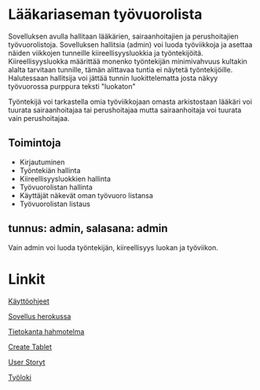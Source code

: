 # Lääkariaseman työvuorolista

Sovelluksen avulla hallitaan lääkärien, sairaanhoitajien ja perushoitajien työvuorolistoja.
Sovelluksen hallitsia (admin) voi luoda työviikkoja ja asettaa näiden viikkojen tunneille kiireellisyysluokkia ja työntekijöitä.
Kiireellisyysluokka määrittää monenko työntekijän minimivahvuus kultakin alalta tarvitaan tunnille, tämän alittavaa tuntia ei näytetä työntekijöille. 
Halutessaan hallitsija voi jättää tunnin luokittelematta josta näkyy työvuorossa purppura teksti "luokaton"

Työntekijä voi tarkastella omia työviikkojaan omasta arkistostaan
lääkäri voi tuurata sairaanhoitajaa tai perushoitajaa mutta sairaanhoitaja voi tuurata vain perushoitajaa. 

## Toimintoja

- Kirjautuminen
- Työntekiän hallinta
- Kiireellisyysluokkien hallinta
- Työvuorolistan hallinta
- Käyttäjät näkevät oman työvuoro listansa
- Työvuorolistan listaus

## tunnus: admin, salasana: admin 
Vain admin voi luoda työntekijän, kiireellisyys luokan ja työviikon.

# Linkit

[Käyttöohjeet](https://github.com/Radiant92/Laakariaseman-tyovuorolista/blob/master/dokumentaatio/kayttoohje.md)

[Sovellus herokussa](https://medi-tyovuorolista-harjoitus.herokuapp.com/)

[Tietokanta hahmotelma](https://github.com/Radiant92/Laakariaseman-tyovuorolista/blob/master/dokumentaatio/tietokantaHahmotelma.md)

[Create Tablet](https://github.com/Radiant92/Laakariaseman-tyovuorolista/blob/master/dokumentaatio/CreateTablet.md)

[User Storyt](https://github.com/Radiant92/Laakariaseman-tyovuorolista/blob/master/dokumentaatio/userStoryt.md)

[Työloki](https://github.com/Radiant92/Laakariaseman-tyovuorolista/blob/master/dokumentaatio/timelog.md)
